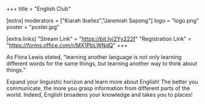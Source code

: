 +++
title = "English Club"

[extra]
moderators = ["Kiarah Ibañez","Jaremiah Sapong"]
logo = "logo.png"
poster = "poster.jpg"

[extra.links]
"Stream Link" = "https://bit.ly/2Yy222f"
"Registration Link" = "https://forms.office.com/r/MX1PbLWNdQ"
+++

As Flora Lewis stated, “learning another language is not only learning different words for the same things, but learning another way to think about things.”  

Expand your linguistic horizon and learn more about English! The better you communicate, the more you grasp information from different parts of the world. Indeed, English broadens your knowledge and takes you to places!   